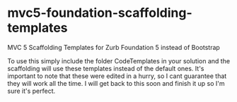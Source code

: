 # mvc5-foundation-scaffolding-templates
MVC 5 Scaffolding Templates for Zurb Foundation 5 instead of Bootstrap

To use this simply include the folder CodeTemplates in your solution and the scaffolding will use these templates instead of the default ones. It's important to note that these were edited in a hurry, so I cant guarantee that they will work all the time. I will get back to this soon and finish it up so I'm sure it's perfect.
